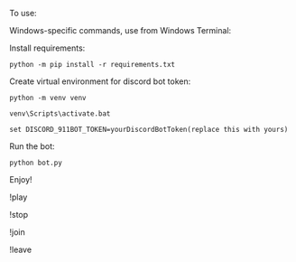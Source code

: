 To use:

Windows-specific commands, use from Windows Terminal:

Install requirements:
```
python -m pip install -r requirements.txt
```

Create virtual environment for discord bot token:
```
python -m venv venv
```
```
venv\Scripts\activate.bat
```
```
set DISCORD_911BOT_TOKEN=yourDiscordBotToken(replace this with yours)
```

Run the bot:
```
python bot.py
```

Enjoy!

!play <youtube link>

!stop

!join

!leave